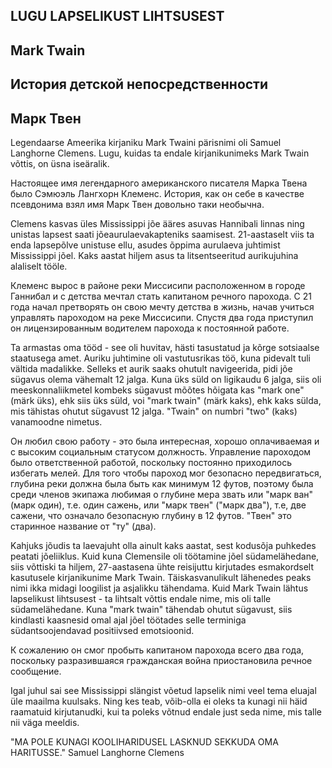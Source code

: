 ## LUGU LAPSELIKUST LIHTSUSEST
## Mark Twain

## История детской непосредственности
## Марк Твен

Legendaarse Ameerika kirjaniku Mark Twaini pärisnimi oli Samuel Langhorne Clemens. Lugu, kuidas ta endale kirjanikunimeks Mark Twain võttis, on üsna iseäralik.

Настоящее имя легендарного американского писателя Марка Твена было Сэмюэль Лангхорн Клеменс. История, как он себе в качестве псевдонима взял имя Марк Твен довольно таки необычна.

Clemens kasvas üles Mississippi jõe ääres asuvas Hannibali linnas ning unistas lapsest saati jõeaurulaevakapteniks saamisest. 21-aastaselt viis ta enda lapsepõlve unistuse ellu, asudes õppima aurulaeva juhtimist Mississippi jõel. Kaks aastat hiljem asus ta litsentseeritud aurikujuhina alaliselt tööle.

Клеменс вырос в районе реки Миссисипи расположенном в городе Ганнибал и с детства мечтал стать капитаном речного парохода. С 21 года начал претворять он свою мечту детства в жизнь, начав учиться управлять пароходом на реке Миссисипи. Спустя два года приступил он лицензированным водителем парохода к постоянной работе.

Ta armastas oma tööd - see oli huvitav, hästi tasustatud ja kõrge sotsiaalse staatusega amet. Auriku juhtimine oli vastutusrikas töö, kuna pidevalt tuli vältida madalikke. Selleks et aurik saaks ohutult navigeerida, pidi jõe sügavus olema vähemalt 12 jalga. Kuna üks süld on ligikaudu 6 jalga, siis oli meeskonnaliikmetel kombeks sügavust mõõtes hõigata kas "mark one" (märk üks), ehk siis üks süld, voi "mark twain" (märk kaks), ehk kaks sülda, mis tähistas ohutut sügavust 12 jalga. "Twain" on numbri "two" (kaks) vanamoodne nimetus.

Он любил свою работу - это была интересная, хорошо оплачиваемая и с высоким социальным статусом должность. Управление пароходом было ответственной работой, поскольку постоянно приходилось избегать мелей. Для того чтобы пароход мог безопасно передвигаться, глубина реки должна была быть как минимум 12 футов, поэтому была среди членов экипажа любимая о глубине мера звать или "марк ван" (марк один), т.е. один сажень, или "марк твен" ("марк два"), т.е, две сажени, что означало безопасную глубину в 12 футов. "Твен" это старинное название от "ту" (два).

Kahjuks jõudis ta laevajuht olla ainult kaks aastat, sest kodusõja puhkedes peatati jõeliiklus. Kuid kuna Clemensile oli töötamine jõel südamelähedane, siis võttiski ta hiljem, 27-aastasena ühte reisijuttu kirjutades esmakordselt kasutusele kirjanikunime Mark Twain. Täiskasvanulikult lähenedes peaks nimi ikka midagi loogilist ja asjalikku tähendama. Kuid Mark Twain lähtus lapselikust lihtsusest - ta lihtsalt võttis endale nime, mis oli talle südamelähedane. Kuna "mark twain" tähendab ohutut sügavust, siis kindlasti kaasnesid omal ajal jõel töötades selle terminiga südantsoojendavad positiivsed emotsioonid.

К сожалению он смог пробыть капитаном парохода всего два года, поскольку разразившаяся гражданская война приостановила речное сообщение.



Igal juhul sai see Mississippi slängist võetud lapselik nimi veel tema eluajal üle maailma kuulsaks. Ning kes teab, võib-olla ei oleks ta kunagi nii häid raamatuid kirjutanudki, kui ta poleks võtnud endale just seda nime, mis talle nii väga meeldis.

"MA POLE KUNAGI KOOLIHARIDUSEL LASKNUD SEKKUDA OMA HARITUSSE." Samuel Langhorne Clemens
